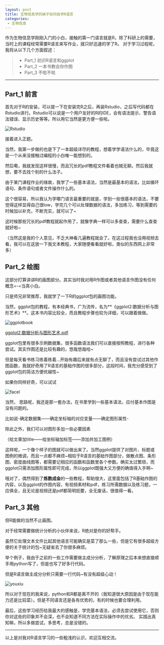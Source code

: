 ```yaml
---
layout: post
title: 生物信息学的妹子如何自学R语言
categories:
 - 生物信息
---
```


作为生物信息学刚刚入门的小白，接触的第一门语言就是R，除了科研上的需要，当时上的课程经常需要R语言来写作业，就只好迅速的学了R。
对于学习过程呢，我将从以下几个方面叙述：
>* Part_1 初识R语言和ggplot
>* Part_2 一本书教会你作图
>* Part_3 不啦不啦

***

## Part_1 前言 ##

首先对于R的安装，可以提一下在安装完R之后，再装Rstudio，之后写代码都在Rstudio进行。Rstudio可以说是一个用户友好的R的IDE，会有语法提示、警告语法错误、显示历史等等。所以用它当然是更方便一些啦。

![Rstudio](http://ow1kvhtif.bkt.clouddn.com/u=831582842,515857793&fm=27&gp=0.jpg)

接着进入正题。

当然，我第一步做的也是下了一本超级详尽的教程，想着学学语法什么的，毕竟这是一个从来没接触过编程的小白唯一能想到的。

然后嘞，我就发现这样很慢，而且冗长的pdf教程文件看着也贼无聊。然后我就想，要不去找个别的什么法子。

由于某门课程作业的缘故，我学了一些基本语法，当然是最基本的语法，比如循环语句、条件语句或者文件操作什么的。

这个很容易，所以我认为学哪门语言最重要的就是，学到一些很基本的语法，不要觉得这样显得自己很low，学完几个可以处理数据的语法，多加练习，等到需要的时候加以补充，不断充实，就可以了~

这时候那些冗长的pdf教程就起作用了，就像字典一样可以多查查，需要什么查查就好啦~

（当然这是我的个人意见，不乏大神看几遍教程就会了。在这过程我也没用视频去看，我可以在这放一下我文本教程，大家随便看看就好啦，类似的东西网上非常多）

## Part_2 绘图 ##

这部分打算讲讲R的画图部分。其实当时我对用R作图或者其他语言作图没有任何概念=-=当真小白。

只是师兄非常推荐，我就学了一下R的ggplot包的画图功能。

当然，ggplot包的教程，有本经典书，广为流传，名为**《ggplot2:数据分析与图形艺术》**。这本书内容比较全，而且教程步骤也较为详细，可以跟着做做。

![ggplotbook](http://ow1kvhtif.bkt.clouddn.com/ggplotbook.jpg)

[ggplot2:数据分析与图形艺术.pdf](http://ow1kvhtif.bkt.clouddn.com/ggplot2%EF%BC%9A%E6%95%B0%E6%8D%AE%E5%88%86%E6%9E%90%E4%B8%8E%E5%9B%BE%E5%BD%A2%E8%89%BA%E6%9C%AF.pdf)

ggplot包里有很多示例数据集，很多函数语法我们可以直接按照教程，进行各种尝试。其实作图还是比较有趣的，悠哉悠哉哈~


但是每天看书练习练着练着…开始有趣后来就有点无聊了，而且没有尝试过其他作图函数，我就好奇用了R语言的基础作图的很多部分，这段时间，我充分感受到了ggplot包的简洁方便优越性~

如果你同样好奇，可以试试

![facel](http://ow1kvhtif.bkt.clouddn.com/ggplotfacel.jpg)

当然， 思路呢，我还是那一套办法，在书里学到一些基本语法，应付基本作图是没有问题的。

比如说-确定数据集——确定坐标轴的对应变量——确定图形属性-

除此之外，我们可以对图形多加一些必要因素

（给文章加title——给坐标轴加标签——添加并加工图例）

这样呢，一个像个样子的图就可以做出来了。当然ggplot提供了对图片、标题或图例的微调，而且一点都不麻烦~相较于R语言的基础作图部分，做散点图、条形图、密度曲线图等，都需要记相应的函数和函数里各个参数。确实太过繁琐，而ggplot只需添加图形属性即可完成，所以ggplot既强大又方便的确值得入手啊~

哦对了，偶然得到了**炼数成金**的一些教程，帮助很大，这里面包括了R基础作图的内容，以及ggplot的作图内容，有视频素材和pdf，练习所需数据以及练习题，一应俱全，且无论是视频还是pdf都简明扼要，全无废话，很值得一看。

## Part_3 其他 ##

但R能做的当然不止画图。

对于经常需要做统计分析的小伙伴来说，R绝对是你的好帮手。

虽然它处理文本文件比起其他语言可能确实是菜了那么一些，但是它有很多超级方便的关于统计的包~无疑省去了你很多麻烦。

举个例子，我由于之前的一些工作需要做主成分分析，了解原理之后本来想直接顺手用python写了，但是也写了好多行代码。

但是R语言做主成分分析只需要一行代码~有没有超级心动！

![youxiu](http://ow1kvhtif.bkt.clouddn.com/youxiu.png)

所以对于现在的我来说，python和R都是离不开的（我知道很大原因是由于现在能力还是比较菜）。但是不同语言还是各有优势的，有的时候也要合理利用。

最后，这些学习经历给我最大的感触是，学完基本语法，必须去尝试使用它，否则你对这些的印象并不会深，也不会知道不同方法在实际操作中的优劣。
实践出真知嘛，所以多做尝试，多思考，总是没错的。

---
 以上是对我对R语言学习的一些粗浅的认识，欢迎互相交流。

